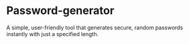 # Password-generator
A simple, user-friendly tool that generates secure, random passwords instantly with just a specified length.
